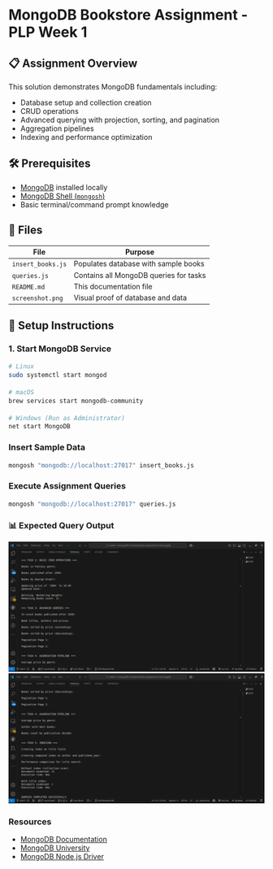 # MongoDB Bookstore Assignment - PLP Week 1

## 📋 Assignment Overview
This solution demonstrates MongoDB fundamentals including:
- Database setup and collection creation
- CRUD operations
- Advanced querying with projection, sorting, and pagination
- Aggregation pipelines
- Indexing and performance optimization

## 🛠️ Prerequisites
- [MongoDB](https://www.mongodb.com/try/download/community) installed locally
- [MongoDB Shell (`mongosh`)](https://www.mongodb.com/docs/mongodb-shell/) 
- Basic terminal/command prompt knowledge

## 📂 Files
| File | Purpose |
|------|---------|
| `insert_books.js` | Populates database with sample books |
| `queries.js` | Contains all MongoDB queries for tasks |
| `README.md` | This documentation file |
| `screenshot.png` | Visual proof of database and data |

## 🚀 Setup Instructions

### 1. Start MongoDB Service
```bash
# Linux
sudo systemctl start mongod

# macOS
brew services start mongodb-community

# Windows (Run as Administrator)
net start MongoDB
```

### Insert Sample Data
```bash
mongosh "mongodb://localhost:27017" insert_books.js
```

### Execute Assignment Queries
```bash
mongosh "mongodb://localhost:27017" queries.js
```

### 📊 Expected Query Output
![screenshot 1](<Screenshot from 2025-06-06 14-55-48.png>)
![screenshot 2](<Screenshot from 2025-06-06 14-56-08.png>)

### Resources

- [MongoDB Documentation](https://docs.mongodb.com/)
- [MongoDB University](https://university.mongodb.com/)
- [MongoDB Node.js Driver](https://mongodb.github.io/node-mongodb-native/) 